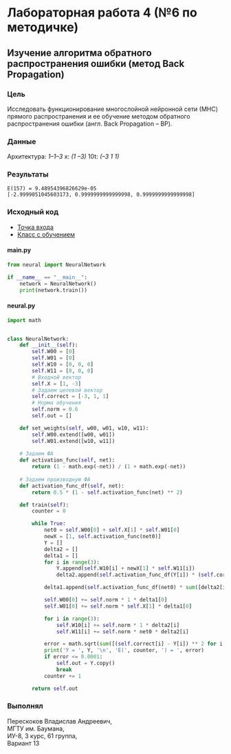 # Лабораторная работа 4 (№6 по методичке)

## Изучение алгоритма обратного распространения ошибки (метод Back Propagation)

### Цель
Исследовать функционирование многослойной нейронной сети (МНС) прямого распространения и ее обучение методом обратного распространения ошибки (англ. Back Propagation – BP).

### Данные
Архитектура: *1–1–3*
x: *(1 –3)*
10t: *(–3 1 1)*

### Результаты
```
E(157) = 9.48954396826629e-05
[-2.9999051045603173, 0.9999999999999998, 0.9999999999999998]
```

### Исходный код
- [Точка входа](/app/main.py)
- [Класс с обучением](/app/neural.py)

#### main.py
```python
from neural import NeuralNetwork

if __name__ == "__main__":
    network = NeuralNetwork()
    print(network.train())
```

#### neural.py
```python
import math


class NeuralNetwork:
    def __init__(self):
        self.W00 = [0]
        self.W01 = [0]
        self.W10 = [0, 0, 0]
        self.W11 = [0, 0, 0]
        # Входной вектор
        self.X = [1, -3]
        # Задаем целевой вектор
        self.correct = [-3, 1, 1]
        # Норма обучения
        self.norm = 0.6
        self.out = []

    def set_weights(self, w00, w01, w10, w11):
        self.W00.extend([w00, w01])
        self.W01.extend([w10, w11])
    
    # Задаем ФА
    def activation_func(self, net):
        return (1 - math.exp(-net)) / (1 + math.exp(-net))
    
    # Задаем производную ФА
    def activation_func_df(self, net):
        return 0.5 * (1 - self.activation_func(net) ** 2)

    def train(self):
        counter = 0

        while True:
            net0 = self.W00[0] + self.X[1] * self.W01[0]
            newX = [1, self.activation_func(net0)]
            Y = []
            delta2 = []
            delta1 = []
            for i in range(3):
                Y.append(self.W10[i] + newX[1] * self.W11[i])
                delta2.append(self.activation_func_df(Y[i]) * (self.correct[i] - Y[i]))

            delta1.append(self.activation_func_df(net0) * sum([delta2[i] * self.W11[i] for i in range(3)]))

            self.W00[0] += self.norm * 1 * delta1[0]
            self.W01[0] += self.norm * self.X[1] * delta1[0]

            for i in range(3):
                self.W10[i] += self.norm * 1 * delta2[i]
                self.W11[i] += self.norm * net0 * delta2[i]

            error = math.sqrt(sum([(self.correct[i] - Y[i]) ** 2 for i in range(3)]))
            print('Y = ', Y, '\n', 'E(', counter, ') = ', error)
            if error <= 0.0001:
                self.out = Y.copy()
                break
            counter += 1

        return self.out
```

### Выполнял
Перескоков Владислав Андреевич,   
МГТУ им. Баумана,  
ИУ-8, 3 курс, 61 группа,  
Вариант 13  
